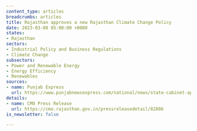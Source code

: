 ```yaml
---
content_type: articles
breadcrumbs: articles
title: Rajasthan approves a new Rajasthan Climate Change Policy
date: 2023-03-08 05:00:00 +0000
states:
- Rajasthan
sectors:
- Industrial Policy and Business Regulations
- Climate Change
subsectors:
- Power and Renewable Energy
- Energy Efficiency
- Renewables
sources:
- name: Punjab Express
  url: https://www.punjabnewsexpress.com/national/news/state-cabinet-approves-rajasthan-energy-conservation-building-code-201637
details:
- name: CMO Press Release
  url: https://cmo.rajasthan.gov.in/pressreleasedetail/82886
is_newsletter: false

---
```

